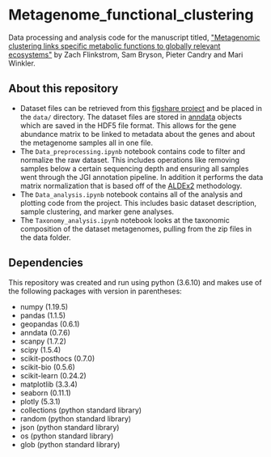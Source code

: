# Metagenome_functional_clustering
Data processing and analysis code for the manuscript titled, ["Metagenomic clustering links specific metabolic functions to globally relevant ecosystems"](https://journals.asm.org/doi/10.1128/msystems.00573-24) by Zach Flinkstrom, Sam Bryson, Pieter Candry and Mari Winkler.
## About this repository
* Dataset files can be retrieved from this [figshare project](https://figshare.com/projects/Metagenome_functional_clustering/187989) and be placed in the `data/` directory. The dataset files are stored in [anndata](https://anndata.readthedocs.io/en/latest/) objects which are saved in the HDF5 file format. This allows for the gene abundance matrix to be linked to metadata about the genes and about the metagenome samples all in one file.
* The `Data_preprocessing.ipynb` notebook contains code to filter and normalize the raw dataset. This includes operations like removing samples below a certain sequencing depth and ensuring all samples went through the JGI annotation pipeline. In addition it performs the data matrix normalization that is based off of the [ALDEx2](https://www.ncbi.nlm.nih.gov/pmc/articles/PMC4030730/) methodology.
* The `Data_analysis.ipynb` notebook contains all of the analysis and plotting code from the project. This includes basic dataset description, sample clustering, and marker gene analyses.
* The `Taxonomy_analysis.ipynb` notebook looks at the taxonomic composition of the dataset metagenomes, pulling from the zip files in the data folder.
## Dependencies
This repository was created and run using python (3.6.10) and makes use of the following packages with version in parentheses:
* numpy (1.19.5)
* pandas (1.1.5)
* geopandas (0.6.1)
* anndata (0.7.6)
* scanpy (1.7.2)
* scipy (1.5.4)
* scikit-posthocs (0.7.0)
* scikit-bio (0.5.6)
* scikit-learn (0.24.2)
* matplotlib (3.3.4)
* seaborn (0.11.1)
* plotly (5.3.1)
* collections (python standard library)
* random (python standard library)
* json (python standard library)
* os (python standard library)
* glob (python standard library)
